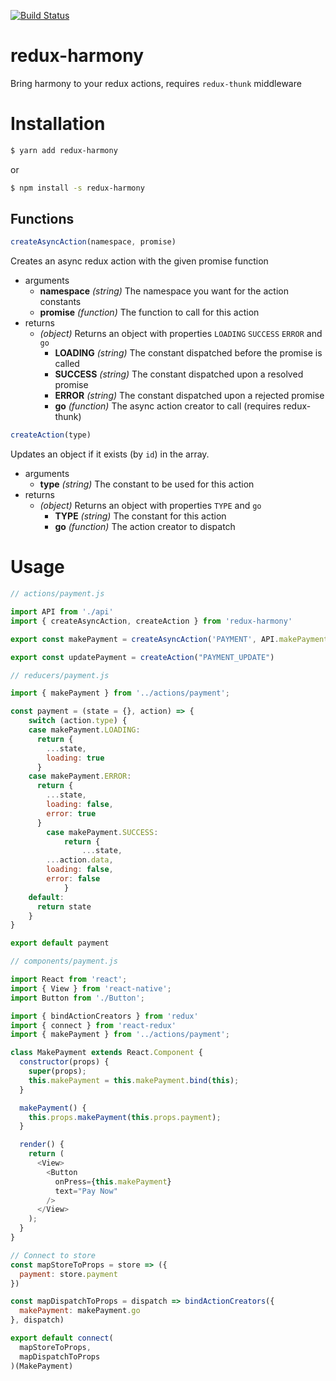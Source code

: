 [![Build Status](https://travis-ci.org/jkbailey/redux-harmony.svg?branch=master)](https://travis-ci.org/jkbailey/redux-harmony)

# redux-harmony
Bring harmony to your redux actions, requires `redux-thunk` middleware

# Installation
```sh
$ yarn add redux-harmony
```
or
```sh
$ npm install -s redux-harmony
```

## Functions
```js
createAsyncAction(namespace, promise)
```
Creates an async redux action with the given promise function
  - arguments
    - **namespace** *(string)* The namespace you want for the action constants
    - **promise** *(function)* The function to call for this action
  - returns
    - *(object)* Returns an object with properties `LOADING` `SUCCESS` `ERROR` and `go`
      - **LOADING** *(string)* The constant dispatched before the promise is called
      - **SUCCESS** *(string)* The constant dispatched upon a resolved promise
      - **ERROR** *(string)* The constant dispatched upon a rejected promise
      - **go** *(function)* The async action creator to call (requires redux-thunk)

```js
createAction(type)
```
Updates an object if it exists (by `id`) in the array.
  - arguments
    - **type** *(string)* The constant to be used for this action
  - returns
    - *(object)* Returns an object with properties `TYPE` and `go`
      - **TYPE** *(string)* The constant for this action
      - **go** *(function)* The action creator to dispatch

# Usage
```js
// actions/payment.js

import API from './api'
import { createAsyncAction, createAction } from 'redux-harmony'

export const makePayment = createAsyncAction('PAYMENT', API.makePayment)

export const updatePayment = createAction("PAYMENT_UPDATE")
```

```js
// reducers/payment.js

import { makePayment } from '../actions/payment';

const payment = (state = {}, action) => {
	switch (action.type) {
    case makePayment.LOADING:
      return {
        ...state,
        loading: true
      }
    case makePayment.ERROR:
      return {
        ...state,
        loading: false,
        error: true
      }
		case makePayment.SUCCESS:
			return {
				...state,
        ...action.data,
        loading: false,
        error: false
			}
    default:
      return state
	}
}

export default payment
```

```js
// components/payment.js

import React from 'react';
import { View } from 'react-native';
import Button from './Button';

import { bindActionCreators } from 'redux'
import { connect } from 'react-redux'
import { makePayment } from '../actions/payment';

class MakePayment extends React.Component {
  constructor(props) {
    super(props);
    this.makePayment = this.makePayment.bind(this);
  }

  makePayment() {
    this.props.makePayment(this.props.payment);
  }

  render() {
    return (
      <View>
        <Button
          onPress={this.makePayment}
          text="Pay Now"
        />
      </View>
    );
  }
}

// Connect to store
const mapStoreToProps = store => ({
  payment: store.payment
})

const mapDispatchToProps = dispatch => bindActionCreators({
  makePayment: makePayment.go
}, dispatch)

export default connect(
  mapStoreToProps,
  mapDispatchToProps
)(MakePayment)

```
